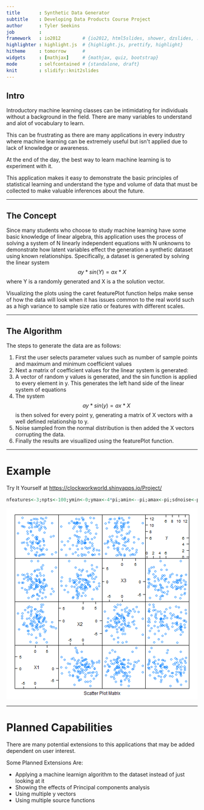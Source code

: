 ```yaml
---
title       : Synthetic Data Generator
subtitle    : Developing Data Products Course Project
author      : Tyler Seekins
job         : 
framework   : io2012        # {io2012, html5slides, shower, dzslides, ...}
highlighter : highlight.js  # {highlight.js, prettify, highlight}
hitheme     : tomorrow      # 
widgets     : [mathjax]     # {mathjax, quiz, bootstrap}
mode        : selfcontained # {standalone, draft}
knit        : slidify::knit2slides
---
```


## Intro

Introductory machine learning classes can be intimidating for individuals without a background in the field. There are many variables to understand and alot of vocabulary to learn. 

This can be frustrating as there are many applications in every industry where machine learning can be extremely useful but isn't applied due to lack of knowledge or awareness.

At the end of the day, the best way to learn machine learning is to experiment with it.

This application makes it easy to demonstrate the basic principles of statistical learning and understand the type and volume of data that must be collected to make valuable inferences about the future.

---

## The Concept

Since many students who choose to study machine learning have some basic knowledge of linear algebra, this application uses the process of solving a system of N linearly independent equations with N unknowns to demonstrate how latent variables effect the generation a synthetic dataset using known relationships. Specifically, a dataset is generated by solving the linear system $$ay*sin(Y)=ax*X$$ where Y is a randomly generated and X is a the solution vector.

Visualizing the plots using the caret featurePlot function helps make sense of how the data will look when it has issues common to the real world such as a high variance to sample size ratio or features with different scales. 

---

## The Algorithm

The steps to generate the data are as follows:

1. First the user selects parameter values such as number of sample points and maximum and minimum coefficient values 
2. Next a matrix of coefficient values for the linear system is generated:
3. A vector of random y values is generated, and the sin function is applied to every element in y. This generates the left hand side of the linear system of equations
4. The system $$ay*sin(y)=ax*X$$ is then solved for every point y, generating a matrix of X vectors with a well defined relationship to y.
5. Noise sampled from the normal distribution is then added the X vectors corrupting the data.
6. Finally the results are visuallized using the featurePlot function.

---

# Example

Try It Yourself at https://clockworkworld.shinyapps.io/Project/


```r
nfeatures<-3;npts<-100;ymin<-0;ymax<-4*pi;amin<--pi;amax<-pi;sdnoise<-pi
```

![plot of chunk unnamed-chunk-2](assets/fig/unnamed-chunk-2-1.png)


---

# Planned Capabilities

There are many potential extensions to this applications that may be added dependent on user interest.

Some Planned Extensions Are:

* Applying a machine learnign algorithm to the dataset instead of just looking at it
* Showing the effects of Principal components analysis
* Using multiple y vectors
* Using multiple source functions

